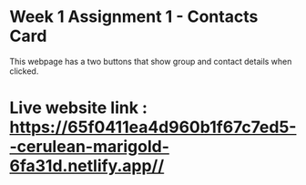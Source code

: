 
# Week 1 Assignment 1 - Contacts Card

This webpage has a two buttons that show group and contact details when clicked.

# Live website link : <https://65f0411ea4d960b1f67c7ed5--cerulean-marigold-6fa31d.netlify.app//>
